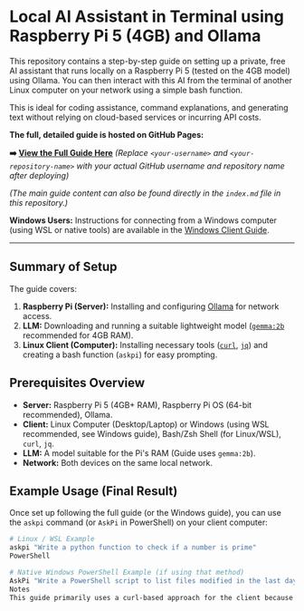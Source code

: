 # Local AI Assistant in Terminal using Raspberry Pi 5 (4GB) and Ollama

This repository contains a step-by-step guide on setting up a private, free AI assistant that runs locally on a Raspberry Pi 5 (tested on the 4GB model) using Ollama. You can then interact with this AI from the terminal of another Linux computer on your network using a simple bash function.

This is ideal for coding assistance, command explanations, and generating text without relying on cloud-based services or incurring API costs.

**The full, detailed guide is hosted on GitHub Pages:**

**➡️ [View the Full Guide Here](https://Aeell.github.io/askpi-local-ai-raspi5/)**
*(Replace `<your-username>` and `<your-repository-name>` with your actual GitHub username and repository name after deploying)*

*(The main guide content can also be found directly in the `index.md` file in this repository.)*

**Windows Users:** Instructions for connecting from a Windows computer (using WSL or native tools) are available in the [Windows Client Guide](windows-client-guide.md).

---

## Summary of Setup

The guide covers:
1.  **Raspberry Pi (Server):** Installing and configuring [Ollama](https://ollama.com/) for network access.
2.  **LLM:** Downloading and running a suitable lightweight model ([`gemma:2b`](https://ollama.com/library/gemma) recommended for 4GB RAM).
3.  **Linux Client (Computer):** Installing necessary tools ([`curl`](https://curl.se/), [`jq`](https://jqlang.github.io/jq/)) and creating a bash function (`askpi`) for easy prompting.

## Prerequisites Overview

* **Server:** Raspberry Pi 5 (4GB+ RAM), Raspberry Pi OS (64-bit recommended), Ollama.
* **Client:** Linux Computer (Desktop/Laptop) or Windows (using WSL recommended, see Windows guide), Bash/Zsh Shell (for Linux/WSL), `curl`, `jq`.
* **LLM:** A model suitable for the Pi's RAM (Guide uses `gemma:2b`).
* **Network:** Both devices on the same local network.

## Example Usage (Final Result)

Once set up following the full guide (or the Windows guide), you can use the `askpi` command (or `AskPi` in PowerShell) on your client computer:

```bash
# Linux / WSL Example
askpi "Write a python function to check if a number is prime"
PowerShell

# Native Windows PowerShell Example (if using that method)
AskPi "Write a PowerShell script to list files modified in the last day"
Notes
This guide primarily uses a curl-based approach for the client because significant configuration issues were encountered with alternative tools like mods and sgpt during testing on this specific hardware/software combination. The curl method proved to be the most reliable way to interact directly with the Ollama API in this scenario.

